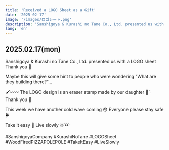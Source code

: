 ```yaml
---
title: 'Received a LOGO Sheet as a Gift'
date: '2025-02-17'
image: '/images/ロゴシート.png'
description: 'Sanshigoya & Kurashi no Tane Co., Ltd. presented us with a LOGO sheet. The LOGO design is an eraser stamp made by our daughter.'
lang: 'en'
---
```


## 2025.02.17(mon)

Sanshigoya & Kurashi no Tane Co., Ltd.
presented us with a LOGO sheet
Thank you 🌿

Maybe this will give some hint to people
who were wondering "What are they building there?"...

🖌️〰️〰️
The LOGO design is
an eraser stamp made by our daughter 👀ˊ˗
Thank you 💚

This week we have another cold wave coming 😳
Everyone please stay safe 🍀

Take it easy 👣
Live slowly ☃️➿

#SanshigoyaCompany #KurashiNoTane #LOGOSheet #WoodFiredPIZZAPOLEPOLE #TakeItEasy #LiveSlowly
